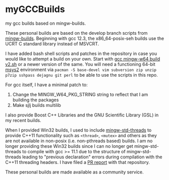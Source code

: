 # myGCCBuilds
my gcc builds based on mingw-builds.

These personal builds are based on the develop branch scripts from [mingw-builds](https://github.com/niXman/mingw-builds/tree/develop). Beginning with gcc 12.3, the x86_64-posix-seh builds use the UCRT C standard library instead of MSVCRT.

I have added bash shell scripts and patches in the repository in case you would like to attempt a build on your own. Start with [gcc mingw-w64 build v2.sh](https://github.com/MNRK01/myGCCBuilds/blob/78f2ed70e71b7f50e89bb407fefa8a0a95f78f52/gcc%20mingw-w64%20build%20v2.sh) or a newer version of the same. You will need a functioning 64-bit [msys2](https://www.msys2.org/) environment via ```pacman -S base-devel vim subversion zip unzip p7zip sshpass dejagnu git perl``` to be able to use the scripts in this repo. 

For gcc itself, I have a minimal patch to:

1) Change the MINGW_W64_PKG_STRING string to reflect that I am building the packages
2) Make sjlj builds multilib

I also provide Boost C++ Libraries and the GNU Scientific Library (GSL) in my recent builds.

When I provided Win32 builds, I used to include [mingw-std-threads](https://github.com/Jamaika1/mingw_std_threads) to provide C++11 functionality such as ```<thread>```, ```<mutex>``` and others as they are not available in non-posix (i.e. non-pthreads based) builds. I am no longer providing these Win32 builds since I can no longer get mingw-std-threads to compile with gcc >= 11.1 due to the structure of mingw-std-threads leading to "previous declaration" errors during compilation with the C++11 threading headers. I have filed a [PR report](https://github.com/meganz/mingw-std-threads/issues/79) with that repository.

These personal builds are made available as a community service.

